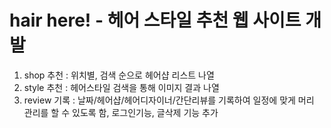 # hair here! - 헤어 스타일 추천 웹 사이트 개발 

1. shop 추천 : 위치별, 검색 순으로 헤어샵 리스트 나열
2. style 추천 : 헤어스타일 검색을 통해 이미지 결과 나열 
3. review 기록 : 날짜/헤어샵/헤어디자이너/간단리뷰를 기록하여 일정에 맞게 머리 관리를 할 수 있도록 함, 로그인기능, 글삭제 기능 추가 
